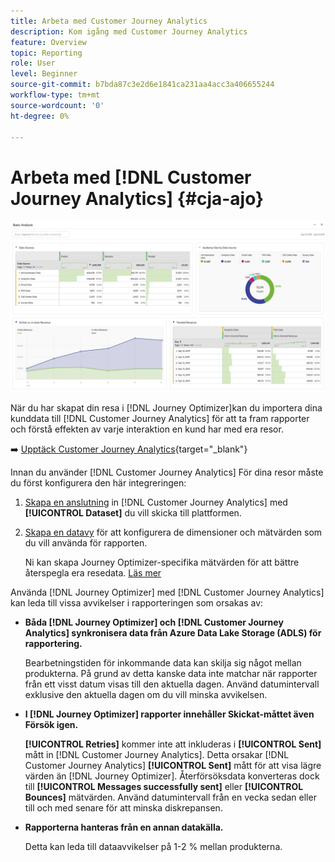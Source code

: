 ```yaml
---
title: Arbeta med Customer Journey Analytics
description: Kom igång med Customer Journey Analytics
feature: Overview
topic: Reporting
role: User
level: Beginner
source-git-commit: b7bda87c3e2d6e1841ca231aa4acc3a406655244
workflow-type: tm+mt
source-wordcount: '0'
ht-degree: 0%

---
```


# Arbeta med [!DNL Customer Journey Analytics] {#cja-ajo}

![](assets/cja.png)

När du har skapat din resa i [!DNL Journey Optimizer]kan du importera dina kunddata till [!DNL Customer Journey Analytics] för att ta fram rapporter och förstå effekten av varje interaktion en kund har med era resor.

➡️ [Upptäck Customer Journey Analytics](https://experienceleague.adobe.com/docs/analytics-platform/using/cja-landing.html){target=&quot;_blank&quot;}

Innan du använder [!DNL Customer Journey Analytics] För dina resor måste du först konfigurera den här integreringen:

1. [Skapa en anslutning](https://experienceleague.adobe.com/docs/analytics-platform/using/cja-connections/create-connection.html) in [!DNL Customer Journey Analytics] med **[!UICONTROL Dataset]** du vill skicka till plattformen.

1. [Skapa en datavy](https://experienceleague.adobe.com/docs/analytics-platform/using/cja-dataviews/create-dataview.html) för att konfigurera de dimensioner och mätvärden som du vill använda för rapporten.

   Ni kan skapa Journey Optimizer-specifika mätvärden för att bättre återspegla era resedata. [Läs mer](https://experienceleague.adobe.com/docs/analytics-platform/using/integrations/ajo.html#configure-the-data-view-to-accommodate-journey-optimizer-dimensions-and-metrics)


Använda [!DNL Journey Optimizer] med [!DNL Customer Journey Analytics] kan leda till vissa avvikelser i rapporteringen som orsakas av:

* **Båda [!DNL Journey Optimizer] och [!DNL Customer Journey Analytics] synkronisera data från Azure Data Lake Storage (ADLS) för rapportering.**

   Bearbetningstiden för inkommande data kan skilja sig något mellan produkterna. På grund av detta kanske data inte matchar när rapporter från ett visst datum visas till den aktuella dagen. Använd datumintervall exklusive den aktuella dagen om du vill minska avvikelsen.

* **I [!DNL Journey Optimizer] rapporter innehåller Skickat-måttet även Försök igen.**

   **[!UICONTROL Retries]** kommer inte att inkluderas i **[!UICONTROL Sent]** mått in [!DNL Customer Journey Analytics]. Detta orsakar [!DNL Customer Journey Analytics] **[!UICONTROL Sent]** mått för att visa lägre värden än [!DNL Journey Optimizer]. Återförsöksdata konverteras dock till **[!UICONTROL Messages successfully sent]** eller **[!UICONTROL Bounces]** mätvärden.
Använd datumintervall från en vecka sedan eller till och med senare för att minska diskrepansen.

* **Rapporterna hanteras från en annan datakälla.**

   Detta kan leda till dataavvikelser på 1-2 % mellan produkterna.
